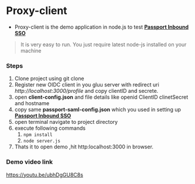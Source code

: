 # Proxy-client


* Proxy-client is the demo application in node.js to test [**Passport Inbound SSO**](https://github.com/GluuFederation/gluu-passport/wiki/Passport-Inbound-SSO) 


>It is very easy to run. You just require latest node-js installed on your machine 


### Steps

1. Clone project using git clone
1. Register new OIDC client in you gluu server with redirect uri _http://localhost:3000/profile_ and copy clientID and secrete.
1. open **client-config.json** and file details like openid ClientID clinetSecret and hostname
1. copy same **passport-saml-config.json** which you used in setting up [**Passport Inbound SSO**](https://github.com/GluuFederation/gluu-passport/wiki/Passport-Inbound-SSO) 
1. open terminal navigate to project directory
1. execute following commands 
    1. `npm install`
    1.  `node server.js`
1. Thats it to open demo ,hit http:localhost:3000 in browser.


### Demo video link 
https://youtu.be/ubhDgGU8C8s
